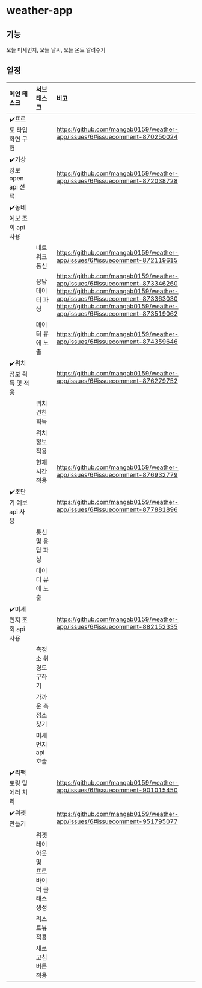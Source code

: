 # weather-app
## 기능
오늘 미세먼지, 오늘 날씨, 오늘 온도 알려주기
## 일정
|메인 태스크|서브 태스크|비고|
|:---|:---|:---|
|:heavy_check_mark:프로토 타입 화면 구현| | https://github.com/mangab0159/weather-app/issues/6#issuecomment-870250024  |
|:heavy_check_mark:기상 정보 open api 선택| |https://github.com/mangab0159/weather-app/issues/6#issuecomment-872038728|
|:heavy_check_mark:동네예보 조회 api 사용|| |
| |네트워크 통신|  https://github.com/mangab0159/weather-app/issues/6#issuecomment-872119615 |
| |응답 데이터 파싱| https://github.com/mangab0159/weather-app/issues/6#issuecomment-873346260 <br> https://github.com/mangab0159/weather-app/issues/6#issuecomment-873363030 <br> https://github.com/mangab0159/weather-app/issues/6#issuecomment-873519062|
| |데이터 뷰에 노출| https://github.com/mangab0159/weather-app/issues/6#issuecomment-874359646|
|:heavy_check_mark:위치 정보 획득 및 적용| | https://github.com/mangab0159/weather-app/issues/6#issuecomment-876279752 |
| |위치 권한 획득| |
| |위치 정보 적용| |
| |현재 시간 적용 |https://github.com/mangab0159/weather-app/issues/6#issuecomment-876932779|
|:heavy_check_mark:초단기 예보 api 사용| | https://github.com/mangab0159/weather-app/issues/6#issuecomment-877881896|
||통신 및 응답 파싱| |
||데이터 뷰에 노출| |
|:heavy_check_mark:미세먼지 조회 api 사용| | https://github.com/mangab0159/weather-app/issues/6#issuecomment-882152335|
| |측정소 위경도 구하기| |
| |가까운 측정소 찾기| |
| |미세먼지 api 호출| |
|:heavy_check_mark:리팩토링 및 에러 처리| | https://github.com/mangab0159/weather-app/issues/6#issuecomment-901015450|
|:heavy_check_mark:위젯 만들기| |https://github.com/mangab0159/weather-app/issues/6#issuecomment-951795077|
| |위젯 레이아웃 및<br> 프로바이더 클래스 생성||
| |리스트뷰 적용| |
| |새로고침 버튼 적용| |
